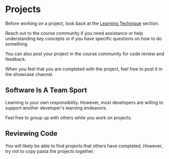 # Projects

Before working on a project, look back at the [Learning Technique](../learning.md) section.

Reach out to the course community if you need assistance or help understanding key concepts or if you have specific questions on how to do something.

You can also post your project in the course community for code review and feedback.

When you feel that you are completed with the project, feel free to post it in the showcase channel.

## Software Is A Team Sport

Learning is your own responsibility.  However, most developers are willing to support another developer's learning endeavors.  

Feel free to group up with others while you work on projects.

## Reviewing Code

You will likely be able to find projects that others have completed.  However, try not to copy pasta the projects together.
